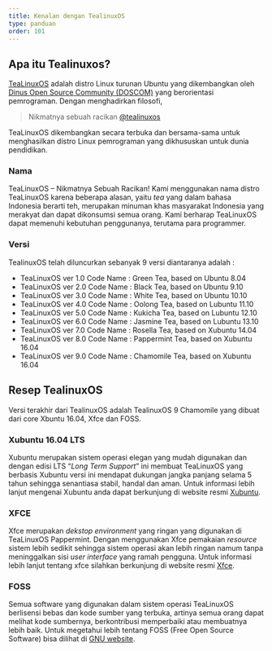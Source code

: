 ```yaml
---
title: Kenalan dengan TealinuxOS
type: panduan
order: 101
---
```


## Apa itu Tealinuxos?

[TeaLinuxOS](http://tealinuxos.org/) adalah distro Linux turunan Ubuntu yang dikembangkan oleh [Dinus Open Source Community (DOSCOM)](http://doscom.org/) yang berorientasi pemrograman. Dengan menghadirkan filosofi,

> Nikmatnya sebuah racikan
[@tealinuxos](https://www.instagram.com/doscomedia/)

TeaLinuxOS dikembangkan secara terbuka dan bersama-sama untuk menghasilkan distro Linux pemrograman yang dikhususkan untuk dunia pendidikan.

### Nama

TeaLinuxOS – Nikmatnya Sebuah Racikan!
Kami menggunakan nama distro TeaLinuxOS karena beberapa alasan, yaitu _tea_ yang dalam bahasa Indonesia berarti teh, merupakan minuman khas masyarakat Indonesia yang merakyat dan dapat dikonsumsi semua orang. Kami berharap TeaLinuxOS dapat memenuhi kebutuhan penggunanya, terutama para programmer.

### Versi

TealinuxOS telah diluncurkan sebanyak 9 versi diantaranya adalah :

* TeaLinuxOS ver 1.0 Code Name : Green Tea, based on Ubuntu 8.04
* TeaLinuxOS ver 2.0 Code Name : Black Tea, based on Ubuntu 9.10
* TeaLinuxOS ver 3.0 Code Name : White Tea, based on Ubuntu 10.10
* TeaLinuxOS ver 4.0 Code Name : Oolong Tea, based on Lubuntu 11.10
* TeaLinuxOS ver 5.0 Code Name : Kukicha Tea, based on Lubuntu 12.10
* TeaLinuxOS ver 6.0 Code Name : Jasmine Tea, based on Lubuntu 13.10
* TeaLinuxOS ver 7.0 Code Name : Rosella Tea, based on Xubuntu 14.04
* TeaLinuxOS ver 8.0 Code Name : Pappermint Tea, based on Xubuntu 16.04
* TeaLinuxOS ver 9.0 Code Name : Chamomile Tea, based on Xubuntu 16.04

## Resep TealinuxOS

Versi terakhir dari TealinuxOS adalah TealinuxOS 9 Chamomile yang dibuat dari core Xbuntu 16.04, Xfce dan FOSS.

### Xubuntu 16.04 LTS

Xubuntu merupakan sistem operasi elegan yang mudah digunakan dan dengan edisi LTS “_Long Term Support_” ini membuat TeaLinuxOS yang berbasis Xubuntu versi ini mendapat dukungan jangka panjang selama 5 tahun sehingga senantiasa stabil, handal dan aman. Untuk informasi lebih lanjut mengenai Xubuntu anda dapat berkunjung di website resmi [Xubuntu](http://xubuntu.org/).

### XFCE

Xfce merupakan _dekstop environment_ yang ringan yang digunakan di TeaLinuxOS Pappermint. Dengan menggunakan Xfce pemakaian _resource_ sistem lebih sedikit sehingga sistem operasi akan lebih ringan namum tanpa meninggalkan sisi _user interface_ yang ramah pengguna. Untuk informasi lebih lanjut tentang xfce silahkan berkunjung di website resmi [Xfce](http://xfce.org/).

### FOSS

Semua software yang digunakan dalam sistem operasi TeaLinuxOS berlisensi bebas dan kode sumber yang terbuka, artinya semua orang dapat melihat kode sumbernya, berkontribusi memperbaiki atau membuatnya lebih baik. Untuk megetahui lebih tentang FOSS (Free Open Source Software) bisa dilihat di [GNU website](http://gnu.org/).

